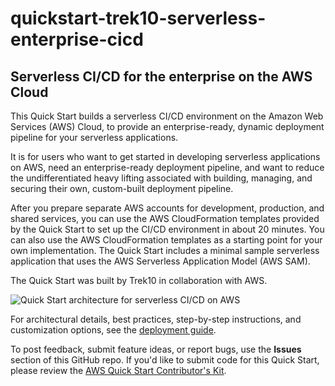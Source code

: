 # quickstart-trek10-serverless-enterprise-cicd
## Serverless CI/CD for the enterprise on the AWS Cloud

This Quick Start builds a serverless CI/CD environment on the Amazon Web Services (AWS) Cloud, to provide an enterprise-ready, dynamic deployment pipeline for your serverless applications.

It is for users who want to get started in developing serverless applications on AWS, need an enterprise-ready deployment pipeline, and want to reduce the undifferentiated heavy lifting associated with building, managing, and securing their own, custom-built deployment pipeline. 

After you prepare separate AWS accounts for development, production, and shared services, you can use the AWS CloudFormation templates provided by the Quick Start to set up the CI/CD environment in about 20 minutes.
You can also use the AWS CloudFormation templates as a starting point for your own implementation.
The Quick Start includes a minimal sample serverless application that uses the AWS Serverless Application Model (AWS SAM).

The Quick Start was built by Trek10 in collaboration with AWS.

![Quick Start architecture for serverless CI/CD on AWS](https://d0.awsstatic.com/partner-network/QuickStart/datasheets/trek10-serverless-cicd-architecture-diagram.png)

For architectural details, best practices, step-by-step instructions, and customization options, see the 
[deployment guide](https://fwd.aws/53avp).

To post feedback, submit feature ideas, or report bugs, use the **Issues** section of this GitHub repo.
If you'd like to submit code for this Quick Start, please review the [AWS Quick Start Contributor's Kit](https://aws-quickstart.github.io/). 

